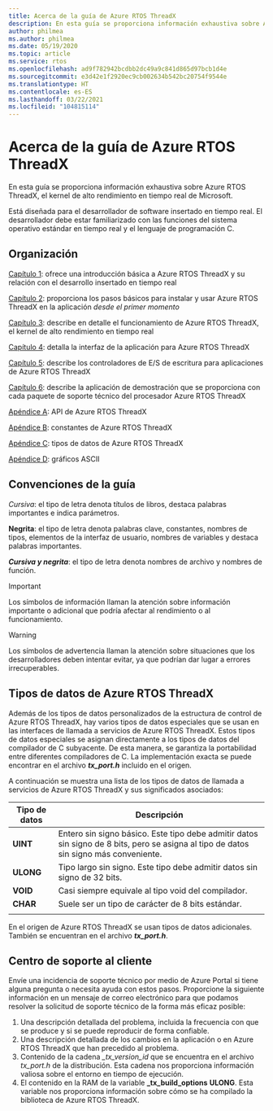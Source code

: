 ```yaml
---
title: Acerca de la guía de Azure RTOS ThreadX
description: En esta guía se proporciona información exhaustiva sobre Azure RTOS ThreadX, el kernel de alto rendimiento en tiempo real de Microsoft.
author: philmea
ms.author: philmea
ms.date: 05/19/2020
ms.topic: article
ms.service: rtos
ms.openlocfilehash: ad9f782942bcdbb2dc49a9c841d865d97bcb1d4e
ms.sourcegitcommit: e3d42e1f2920ec9cb002634b542bc20754f9544e
ms.translationtype: HT
ms.contentlocale: es-ES
ms.lasthandoff: 03/22/2021
ms.locfileid: "104815114"
---
```

# <a name="about-the-azure-rtos-threadx-guide"></a>Acerca de la guía de Azure RTOS ThreadX

En esta guía se proporciona información exhaustiva sobre Azure RTOS ThreadX, el kernel de alto rendimiento en tiempo real de Microsoft. 

Está diseñada para el desarrollador de software insertado en tiempo real. El desarrollador debe estar familiarizado con las funciones del sistema operativo estándar en tiempo real y el lenguaje de programación C.

## <a name="organization"></a>Organización

[Capítulo 1](chapter1.md): ofrece una introducción básica a Azure RTOS ThreadX y su relación con el desarrollo insertado en tiempo real

[Capítulo 2](chapter2.md): proporciona los pasos básicos para instalar y usar Azure RTOS ThreadX en la aplicación *desde el primer momento*

[Capítulo 3](chapter3.md): describe en detalle el funcionamiento de Azure RTOS ThreadX, el kernel de alto rendimiento en tiempo real

[Capítulo 4](chapter4.md): detalla la interfaz de la aplicación para Azure RTOS ThreadX

[Capítulo 5](chapter5.md): describe los controladores de E/S de escritura para aplicaciones de Azure RTOS ThreadX

[Capítulo 6](chapter6.md): describe la aplicación de demostración que se proporciona con cada paquete de soporte técnico del procesador Azure RTOS ThreadX

[Apéndice A](appendix-a.md): API de Azure RTOS ThreadX

[Apéndice B](appendix-b.md): constantes de Azure RTOS ThreadX

[Apéndice C](appendix-c.md): tipos de datos de Azure RTOS ThreadX

[Apéndice D](appendix-d.md): gráficos ASCII

## <a name="guide-conventions"></a>Convenciones de la guía

*Cursiva*: el tipo de letra denota títulos de libros, destaca palabras importantes e indica parámetros.

**Negrita**: el tipo de letra denota palabras clave, constantes, nombres de tipos, elementos de la interfaz de usuario, nombres de variables y destaca palabras importantes.

***Cursiva y negrita***: el tipo de letra denota nombres de archivo y nombres de función.

> [!IMPORTANT]
> Los símbolos de información llaman la atención sobre información importante o adicional que podría afectar al rendimiento o al funcionamiento.

> [!WARNING]
> Los símbolos de advertencia llaman la atención sobre situaciones que los desarrolladores deben intentar evitar, ya que podrían dar lugar a errores irrecuperables.

## <a name="azure-rtos-threadx-data-types"></a>Tipos de datos de Azure RTOS ThreadX

Además de los tipos de datos personalizados de la estructura de control de Azure RTOS ThreadX, hay varios tipos de datos especiales que se usan en las interfaces de llamada a servicios de Azure RTOS ThreadX. Estos tipos de datos especiales se asignan directamente a los tipos de datos del compilador de C subyacente. De esta manera, se garantiza la portabilidad entre diferentes compiladores de C. La implementación exacta se puede encontrar en el archivo ***tx_port.h*** incluido en el origen.

A continuación se muestra una lista de los tipos de datos de llamada a servicios de Azure RTOS ThreadX y sus significados asociados:

| Tipo de datos  | Descripción |
| -------- | ------------------------------------------------------------------------------------------------------------------------------------ |
| **UINT** | Entero sin signo básico. Este tipo debe admitir datos sin signo de 8 bits, pero se asigna al tipo de datos sin signo más conveniente. |
| **ULONG** | Tipo largo sin signo. Este tipo debe admitir datos sin signo de 32 bits. |
| **VOID** | Casi siempre equivale al tipo void del compilador. |
| **CHAR** | Suele ser un tipo de carácter de 8 bits estándar. |
|  |  |

En el origen de Azure RTOS ThreadX se usan tipos de datos adicionales. También se encuentran en el archivo ***tx_port.h***.

## <a name="customer-support-center"></a>Centro de soporte al cliente

Envíe una incidencia de soporte técnico por medio de Azure Portal si tiene alguna pregunta o necesita ayuda con estos pasos. Proporcione la siguiente información en un mensaje de correo electrónico para que podamos resolver la solicitud de soporte técnico de la forma más eficaz posible:

1. Una descripción detallada del problema, incluida la frecuencia con que se produce y si se puede reproducir de forma confiable.
2. Una descripción detallada de los cambios en la aplicación o en Azure RTOS ThreadX que han precedido al problema.
3. Contenido de la cadena *_tx_version_id* que se encuentra en el archivo *tx_port.h* de la distribución. Esta cadena nos proporciona información valiosa sobre el entorno en tiempo de ejecución.
4. El contenido en la RAM de la variable **_tx_build_options** **ULONG**. Esta variable nos proporciona información sobre cómo se ha compilado la biblioteca de Azure RTOS ThreadX.
